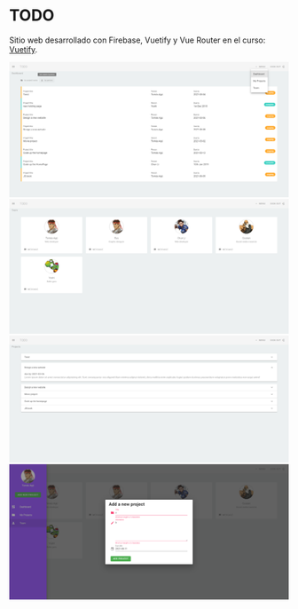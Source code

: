 # TODO
Sitio web desarrollado con Firebase, Vuetify y Vue Router en el curso:  
[Vuetify](https://www.youtube.com/watch?v=2uZYKcKHgU0&list=PL4cUxeGkcC9g0MQZfHwKcuB0Yswgb3gA5&ab_channel=TheNetNinja).

<img src="screenshots/todo-1.PNG"  />
<img src="screenshots/todo-2.PNG"  />
<img src="screenshots/todo-3.PNG"  />
<img src="screenshots/todo-4.PNG"  />
